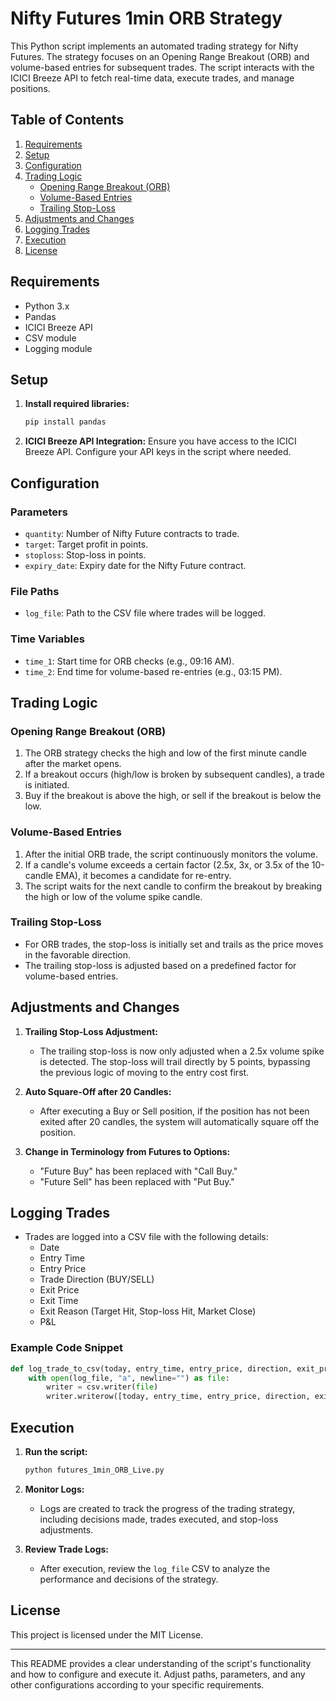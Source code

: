 # Nifty Futures 1min ORB Strategy

This Python script implements an automated trading strategy for Nifty Futures. The strategy focuses on an Opening Range Breakout (ORB) and volume-based entries for subsequent trades. The script interacts with the ICICI Breeze API to fetch real-time data, execute trades, and manage positions.

## Table of Contents

1. [Requirements](#requirements)
2. [Setup](#setup)
3. [Configuration](#configuration)
4. [Trading Logic](#trading-logic)
   - [Opening Range Breakout (ORB)](#opening-range-breakout-orb)
   - [Volume-Based Entries](#volume-based-entries)
   - [Trailing Stop-Loss](#trailing-stop-loss)
5. [Adjustments and Changes](#Adjustments-and-Changes)
6. [Logging Trades](#logging-trades)
7. [Execution](#execution)
8. [License](#license)

## Requirements

- Python 3.x
- Pandas
- ICICI Breeze API
- CSV module
- Logging module

## Setup

1. **Install required libraries:**

   ```bash
   pip install pandas
   ```

2. **ICICI Breeze API Integration:**
   Ensure you have access to the ICICI Breeze API. Configure your API keys in the script where needed.

## Configuration

### Parameters

- `quantity`: Number of Nifty Future contracts to trade.
- `target`: Target profit in points.
- `stoploss`: Stop-loss in points.
- `expiry_date`: Expiry date for the Nifty Future contract.

### File Paths

- `log_file`: Path to the CSV file where trades will be logged.

### Time Variables

- `time_1`: Start time for ORB checks (e.g., 09:16 AM).
- `time_2`: End time for volume-based re-entries (e.g., 03:15 PM).

## Trading Logic

### Opening Range Breakout (ORB)

1. The ORB strategy checks the high and low of the first minute candle after the market opens.
2. If a breakout occurs (high/low is broken by subsequent candles), a trade is initiated.
3. Buy if the breakout is above the high, or sell if the breakout is below the low.

### Volume-Based Entries

1. After the initial ORB trade, the script continuously monitors the volume.
2. If a candle's volume exceeds a certain factor (2.5x, 3x, or 3.5x of the 10-candle EMA), it becomes a candidate for re-entry.
3. The script waits for the next candle to confirm the breakout by breaking the high or low of the volume spike candle.

### Trailing Stop-Loss

- For ORB trades, the stop-loss is initially set and trails as the price moves in the favorable direction.
- The trailing stop-loss is adjusted based on a predefined factor for volume-based entries.

## Adjustments and Changes

1. **Trailing Stop-Loss Adjustment:**
   - The trailing stop-loss is now only adjusted when a 2.5x volume spike is detected. The stop-loss will trail directly by 5 points, bypassing the previous logic of moving to the entry cost first.

2. **Auto Square-Off after 20 Candles:**
   - After executing a Buy or Sell position, if the position has not been exited after 20 candles, the system will automatically square off the position.

3. **Change in Terminology from Futures to Options:**
   - "Future Buy" has been replaced with "Call Buy."
   - "Future Sell" has been replaced with "Put Buy."

## Logging Trades

- Trades are logged into a CSV file with the following details:
  - Date
  - Entry Time
  - Entry Price
  - Trade Direction (BUY/SELL)
  - Exit Price
  - Exit Time
  - Exit Reason (Target Hit, Stop-loss Hit, Market Close)
  - P&L

### Example Code Snippet

```python
def log_trade_to_csv(today, entry_time, entry_price, direction, exit_price, exit_time, exit_reason, pnl):
    with open(log_file, "a", newline="") as file:
        writer = csv.writer(file)
        writer.writerow([today, entry_time, entry_price, direction, exit_price, exit_time, exit_reason, pnl])
```

## Execution

1. **Run the script:**

   ```bash
   python futures_1min_ORB_Live.py
   ```

2. **Monitor Logs:**
   - Logs are created to track the progress of the trading strategy, including decisions made, trades executed, and stop-loss adjustments.

3. **Review Trade Logs:**
   - After execution, review the `log_file` CSV to analyze the performance and decisions of the strategy.

## License

This project is licensed under the MIT License.

---

This README provides a clear understanding of the script's functionality and how to configure and execute it. Adjust paths, parameters, and any other configurations according to your specific requirements.
